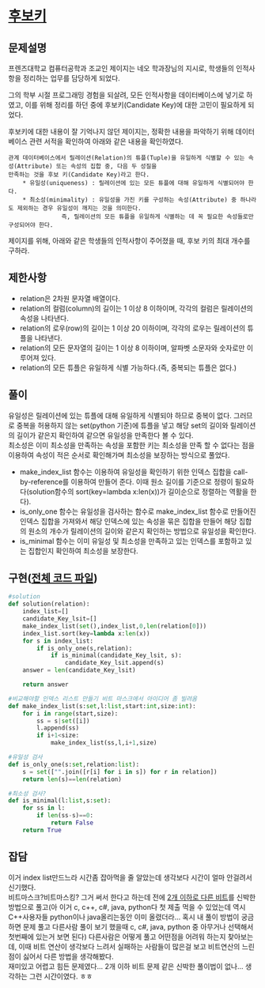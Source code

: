 # [후보키](https://programmers.co.kr/learn/courses/29/lessons/42890?language=python3)
## 문제설명
프렌즈대학교 컴퓨터공학과 조교인 제이지는 네오 학과장님의 지시로, 학생들의 인적사항을 정리하는 업무를 담당하게 되었다.

그의 학부 시절 프로그래밍 경험을 되살려, 모든 인적사항을 데이터베이스에 넣기로 하였고, 이를 위해 정리를 하던 중에 후보키(Candidate Key)에 대한 고민이 필요하게 되었다.

후보키에 대한 내용이 잘 기억나지 않던 제이지는, 정확한 내용을 파악하기 위해 데이터베이스 관련 서적을 확인하여 아래와 같은 내용을 확인하였다.

    관계 데이터베이스에서 릴레이션(Relation)의 튜플(Tuple)을 유일하게 식별할 수 있는 속성(Attribute) 또는 속성의 집합 중, 다음 두 성질을 
    만족하는 것을 후보 키(Candidate Key)라고 한다.
        * 유일성(uniqueness) : 릴레이션에 있는 모든 튜플에 대해 유일하게 식별되어야 한다.
        * 최소성(minimality) : 유일성을 가진 키를 구성하는 속성(Attribute) 중 하나라도 제외하는 경우 유일성이 깨지는 것을 의미한다. 
				   즉, 릴레이션의 모든 튜플을 유일하게 식별하는 데 꼭 필요한 속성들로만 구성되어야 한다.

제이지를 위해, 아래와 같은 학생들의 인적사항이 주어졌을 때, 후보 키의 최대 개수를 구하라.

## 제한사항
* relation은 2차원 문자열 배열이다.
* relation의 컬럼(column)의 길이는 1 이상 8 이하이며, 각각의 컬럼은 릴레이션의 속성을 나타낸다.
* relation의 로우(row)의 길이는 1 이상 20 이하이며, 각각의 로우는 릴레이션의 튜플을 나타낸다.
* relation의 모든 문자열의 길이는 1 이상 8 이하이며, 알파벳 소문자와 숫자로만 이루어져 있다.
* relation의 모든 튜플은 유일하게 식별 가능하다.(즉, 중복되는 튜플은 없다.)

## 풀이
유일성은 릴레이션에 있는 튜플에 대해 유일하게 식별되야 하므로 중복이 없다. 그러므로 중복을 허용하지 않는 set(python 기준)에 튜플을 넣고 해당 set의 길이와 릴레이션의 길이가 같은지 확인하여 같으면 유일성을 만족한다 볼 수 있다.  
최소성은 이미 최소성을 만족하는 속성을 포함한 키는 최소성을 만족 할 수 없다는 점을 이용하여 속성이 적은 순서로 확인해가며 최소성을 보장하는 방식으로 풀었다.

- make_index_list 함수는 이용하여 유일성을 확인하기 위한 인덱스 집합을 call-by-reference를 이용하여 만들어 준다. 이때 원소 길이를 기준으로 정령이 필요하다(solution함수의 sort(key=lambda x:len(x))가 길이순으로 정렬하는 역활을 한다).  
- is_only_one 함수는 유일성을 검사하는 함수로 make_index_list 함수로 만들어진 인덱스 집합을 가져와서 해당 인덱스에 있는 속성을 묶은 집합을 만들어 해당 집합의 원소의 개수가 릴레이션의 길이와 같은지 확인하는 방법으로 유일성을 확인한다.  
- is_minimal 함수는 이미 유일성 및 최소성을 만족하고 있는 인덱스를 포함하고 있는 집합인지 확인하여 최소성을 보장한다.

## 구현([전체 코드 파일](programmers/42890/Solution.py))
``` python
#solution
def solution(relation):
	index_list=[]
	candidate_Key_lsit=[]
	make_index_list(set(),index_list,0,len(relation[0]))
	index_list.sort(key=lambda x:len(x))
	for s in index_list:
		if is_only_one(s,relation):
			if is_minimal(candidate_Key_lsit, s):
				candidate_Key_lsit.append(s)
	answer = len(candidate_Key_lsit)

	return answer

#비교해야할 인덱스 리스트 만들기 비트 마스크에서 아이디어 좀 빌려옴
def make_index_list(s:set,l:list,start:int,size:int):
	for i in range(start,size):
		ss = s|set([i])
		l.append(ss)
		if i+1<size:
			make_index_list(ss,l,i+1,size)

#유일성 검사
def is_only_one(s:set,relation:list):
	s = set(["".join([r[i] for i in s]) for r in relation])
	return len(s)==len(relation)

#최소성 검사?
def is_minimal(l:list,s:set):
	for ss in l:
		if len(ss-s)==0:
			return False
	return True
```

## 잡담
이거 index list만드느라 시간좀 잡아먹을 줄 알았는데 생각보다 시간이 얼마 안걸려서 신기했다.  
비트마스크?비트마스킹? 그거 써서 한다고 하는데 전에 [2개 이하로 다른 비트](https://programmers.co.kr/learn/courses/30/lessons/77885)를 신박한 방법으로 풀고(아 이거 c, c++, c#, java, python다 첫 제출 먹을 수 있었는데 역시 C++사용자들 python이나 java올리는동안 이미 올렸더라... 혹시 내 풀이 방법이 궁금하면 문제 풀고 다른사람 풀이 보기 했을때 c, c#, java, python 중 아무거나 선택해서 첫번째에 있는거 보면 된다) 다른사람은 어떻게 풀고 어떤점을 어려워 하는지 찾아보는데, 이때 비트 연산이 생각보다 느려서 실패하는 사람들이 많은걸 보고 비트연산의 느린점이 싫어서 다른 방법을 생각해봤다.  
재미있고 어렵고 힘든 문제였다... 2개 이하 비트 문제 같은 신박한 풀이법이 없나... 생각하는 그런 시간이였다. ㅎㅎ